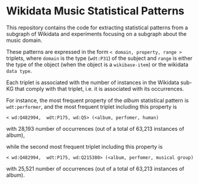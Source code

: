 # Wikidata Music Statistical Patterns
This repository contains the code for extracting statistical patterns from a subgraph of Wikidata and experiments focusing on a subgraph about the music domain.

These patterns are expressed in the form `< domain, property, range >` triplets, where `domain` is the type (`wdt:P31`) of the subject and `range` is either the type of the object (when the object is a `wikibase-item`) or the wikidata `data type`.

Each triplet is associated with the number of instances in the Wikidata sub-KG that comply with that triplet, i.e. it is associated with its occurrences.

For instance, the most frequent property of the _album_ statistical pattern is `wdt:performer`, and the most frequent triplet including this property is 

```
< wd:Q482994,  wdt:P175, wd:Q5> (<album, perfomer, human)
```
with 28,193 number of occurrences (out of a total of 63,213 instances of album),

while the second most frequent triplet including this property is
```
< wd:Q482994,  wdt:P175, wd:Q215380> (<album, perfomer, musical group)
```
with 25,521 number of occurrences (out of a total of 63,213 instances of album).


